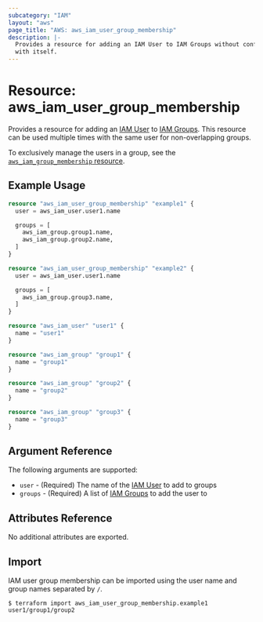 ```yaml
---
subcategory: "IAM"
layout: "aws"
page_title: "AWS: aws_iam_user_group_membership"
description: |-
  Provides a resource for adding an IAM User to IAM Groups without conflicting
  with itself.
---
```


# Resource: aws_iam_user_group_membership

Provides a resource for adding an [IAM User][2] to [IAM Groups][1]. This
resource can be used multiple times with the same user for non-overlapping
groups.

To exclusively manage the users in a group, see the
[`aws_iam_group_membership` resource][3].

## Example Usage

```terraform
resource "aws_iam_user_group_membership" "example1" {
  user = aws_iam_user.user1.name

  groups = [
    aws_iam_group.group1.name,
    aws_iam_group.group2.name,
  ]
}

resource "aws_iam_user_group_membership" "example2" {
  user = aws_iam_user.user1.name

  groups = [
    aws_iam_group.group3.name,
  ]
}

resource "aws_iam_user" "user1" {
  name = "user1"
}

resource "aws_iam_group" "group1" {
  name = "group1"
}

resource "aws_iam_group" "group2" {
  name = "group2"
}

resource "aws_iam_group" "group3" {
  name = "group3"
}
```

## Argument Reference

The following arguments are supported:

* `user` - (Required) The name of the [IAM User][2] to add to groups
* `groups` - (Required) A list of [IAM Groups][1] to add the user to

## Attributes Reference

No additional attributes are exported.

[1]: /docs/providers/aws/r/iam_group.html
[2]: /docs/providers/aws/r/iam_user.html
[3]: /docs/providers/aws/r/iam_group_membership.html

## Import

IAM user group membership can be imported using the user name and group names separated by `/`.

```
$ terraform import aws_iam_user_group_membership.example1 user1/group1/group2
```
